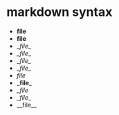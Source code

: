 
# markdown syntax
  - __file__
  - **file**
  - \__file__
  - _\_file__
  - __file\__
  - __file_\_
  - _file_
  - \___file___
  - _\__file__
  - _\__file___
  - \_\_file\_\_
  

